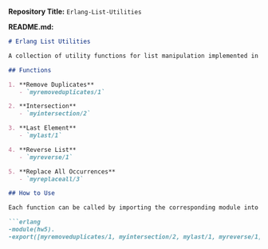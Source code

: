 **Repository Title:** `Erlang-List-Utilities`

**README.md:**

```markdown
# Erlang List Utilities

A collection of utility functions for list manipulation implemented in Erlang.

## Functions

1. **Remove Duplicates**
   - `myremoveduplicates/1`

2. **Intersection**
   - `myintersection/2`

3. **Last Element**
   - `mylast/1`

4. **Reverse List**
   - `myreverse/1`

5. **Replace All Occurrences**
   - `myreplaceall/3`

## How to Use

Each function can be called by importing the corresponding module into your Erlang project.

```erlang
-module(hw5).
-export([myremoveduplicates/1, myintersection/2, mylast/1, myreverse/1, myreplaceall/3]).
